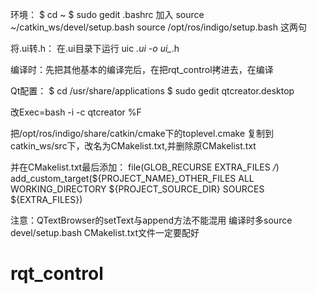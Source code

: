 环境：
$ cd ~
$ sudo gedit .bashrc
加入 source ~/catkin_ws/devel/setup.bash 
     source /opt/ros/indigo/setup.bash 
这两句


将.ui转.h：
在.ui目录下运行 uic *.ui -o ui_*.h

编译时：先把其他基本的编译完后，在把rqt_control拷进去，在编译

Qt配置：
$ cd /usr/share/applications
$ sudo gedit qtcreator.desktop

改Exec=bash -i -c qtcreator %F

把/opt/ros/indigo/share/catkin/cmake下的toplevel.cmake
复制到catkin_ws/src下，改名为CMakelist.txt,并删除原CMakelist.txt

并在CMakelist.txt最后添加：
file(GLOB_RECURSE EXTRA_FILES */*)
add_custom_target(${PROJECT_NAME}_OTHER_FILES ALL WORKING_DIRECTORY ${PROJECT_SOURCE_DIR} SOURCES ${EXTRA_FILES})

注意：QTextBrowser的setText与append方法不能混用
编译时多source devel/setup.bash
CMakelist.txt文件一定要配好


# rqt_control
